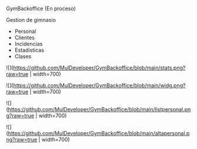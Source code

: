 GymBackoffice (En proceso)

Gestion de gimnasio

  - Personal
  - Clientes
  - Incidencias
  - Estadisticas
  - Clases
  
![](https://github.com/MulDeveloper/GymBackoffice/blob/main/stats.png?raw=true | width=700)

![](https://github.com/MulDeveloper/GymBackoffice/blob/main/widg.png?raw=true | width=700)
 
![](https://github.com/MulDeveloper/GymBackoffice/blob/main/listpersonal.png?raw=true | width=700)
 
![](https://github.com/MulDeveloper/GymBackoffice/blob/main/altapersonal.png?raw=true | width=700)

